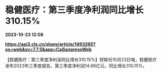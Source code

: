 # 稳健医疗：第三季度净利润同比增长310.15%

**2023-10-23 12:08**

**https://api3.cls.cn/share/article/1493265?os=web&sv=7.7.5&app=CailianpressWeb**

【稳健医疗：第三季度净利润同比增长310.15%】财联社10月23日电，稳健医疗发布2023年三季度报告，第三季度净利润14.66亿元，同比增长310.15%。